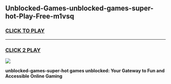
## Unblocked-Games-unblocked-games-super-hot-Play-Free-m1vsq
<h3>
<a href="https://premium76.site?title=unblocked-games-super-hot&ref=23A">CLICK TO PLAY</a></h3>
<hr>

<h3>
<a href="https://premium76.site?title=unblocked-games-super-hot&ref=23A">CLICK 2 PLAY</a>
  
</h3>

<a href="https://premium76.site?title=unblocked-games-super-hot&ref=23A"><img src="https://clearcache.store/games.png"></a>


**unblocked-games-super-hot games unblocked: Your Gateway to Fun and Accessible Online Gaming**
